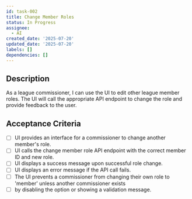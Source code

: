 ```yaml
---
id: task-002
title: Change Member Roles
status: In Progress
assignee:
  - AI
created_date: '2025-07-20'
updated_date: '2025-07-20'
labels: []
dependencies: []
---
```


## Description

As a league commissioner, I can use the UI to edit other league member roles. The UI will call the appropriate API endpoint to change the role and provide feedback to the user.
## Acceptance Criteria

- [ ] UI provides an interface for a commissioner to change another member's role.
- [ ] UI calls the change member role API endpoint with the correct member ID and new role.
- [ ] UI displays a success message upon successful role change.
- [ ] UI displays an error message if the API call fails.
- [ ] The UI prevents a commissioner from changing their own role to 'member' unless another commissioner exists
- [ ] by disabling the option or showing a validation message.
